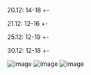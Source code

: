 20.12: 14-18 +-

21.12: 12-16 +-

25.12: 12-19 +-

30.12: 12-18 +-


![image](https://github.com/user-attachments/assets/70fa1a2a-01ad-4398-932e-17c51b16f291)
![image](https://github.com/user-attachments/assets/63193fe6-ca39-463c-ba61-a183e33b05f6)
![image](https://github.com/user-attachments/assets/a6c23d27-1a6d-4067-8d48-7a8663be173c)


